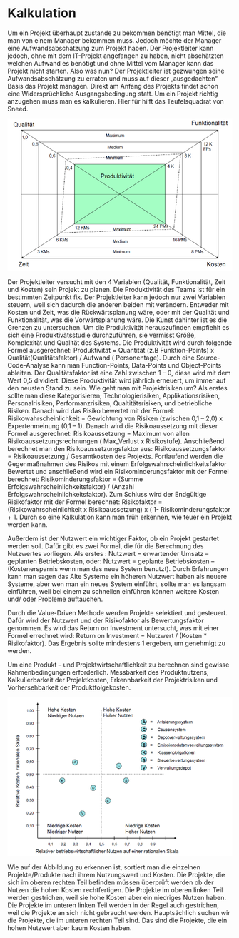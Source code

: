 ﻿# Kalkulation
Um ein Projekt überhaupt zustande zu bekommen benötigt man Mittel, die man von einem Manager bekommen muss. Jedoch möchte der Manager eine Aufwandsabschätzung zum Projekt haben. Der Projektleiter kann jedoch, ohne mit dem IT-Projekt angefangen zu haben, nicht abschätzten welchen Aufwand es benötigt und ohne Mittel vom Manager kann das Projekt nicht starten. Also was nun? Der Projektleiter ist gezwungen seine Aufwandsabschätzung zu erraten und muss auf dieser „ausgedachten“ Basis das Projekt managen. Direkt am Anfang des Projekts findet schon eine Widersprüchliche Ausgangsbedingung statt.
Um ein Projekt richtig anzugehen muss man es kalkulieren. Hier für hilft das Teufelsquadrat von Sneed.

![Produktivitätsgraf](_images/planung/Kalkulation_s4_Produktivitat.png)

Der Projektleiter versucht mit den 4 Variablen (Qualität, Funktionalität, Zeit und Kosten) sein Projekt zu planen. Die Produktivität des Teams ist für ein bestimmten Zeitpunkt fix. Der Projektleiter kann jedoch nur zwei Variablen steuern, weil sich dadurch die anderen beiden mit verändern.  Entweder mit Kosten und Zeit, was die Rückwärtsplanung wäre, oder mit der Qualität und Funktionalität, was die Vorwärtsplanung wäre. Die Kunst dahinter ist es die Grenzen zu untersuchen.
Um die Produktivität herauszufinden empfiehlt es sich eine Produktivätsstudie durchzuführen, sie vermisst Größe, Komplexität und Qualität des Systems. Die Produktivität wird durch folgende Formel ausgerechnet: Produktivität = Quantität (z.B Funktion-Points) x Qualität(Qualitätsfaktor) / Aufwand ( Personentage). Durch eine Source-Code-Analyse kann man Function-Points, Data-Points und Object-Points ableiten. Der Qualitätsfaktor ist eine Zahl zwischen 1 – 0, diese wird mit dem Wert 0,5 dividiert. Diese Produktivität wird jährlich erneuert, um immer auf den neusten Stand zu sein.
Wie geht man mit Projektrisiken um? Als erstes sollte man diese Kategorisieren; Technologierisiken, Applikationsrisiken, Personalrisiken, Performanzrisiken, Qualtitätsrisiken, und betriebliche Risiken. Danach wird das Risiko bewertet mit der Formel: Risikowahrscheinlichkeit =  Gewichtung von Risiken (zwischen 0,1 – 2,0) x Expertenmeinung (0,1 – 1).
Danach wird die Risikoaussetzung mit dieser Formel ausgerechnet: Risikoaussetzung = Maximum von allen Risikoaussetzungsrechnungen ( Max_Verlust x Risikostufe). 
Anschließend berechnet man den Risikoaussetzungsfaktor aus: Risikoaussetzungsfaktor =  Risikoaussetzung / Gesamtkosten des Projekts.
Fortlaufend werden die Gegenmaßnahmen des Risikos mit einem Erfolgswahrscheinlichkeitsfaktor  
Bewertet und anschließend wird ein Risikominderungsfaktor mit der Formel berechnet: Risikominderungsfaktor = (Summe Erfolgswahrscheinlichkeitsfaktor) / (Anzahl Erfolgswahrscheinlichkeitsfaktor).
Zum Schluss wird der Endgültige Risikofaktor mit der Formel berechnet: Risikofaktor = (Risikowahrscheinlichkeit x Risikoaussetzung) x ( 1- Risikominderungsfaktor + 1.
Durch so eine Kalkulation kann man früh erkennen, wie teuer ein Projekt werden kann.

Außerdem ist der Nutzwert ein wichtiger Faktor, ob ein Projekt gestartet werden soll. Dafür gibt es zwei Formel, die für die Berechnung des Nutzwertes vorliegen. Als erstes : Nutzwert = erwartender Umsatz – geplanten Betriebskosten, oder: Nutzwert =  geplante Betriebskosten – (Kostenersparnis wenn man das neue System benutzt). 
Durch Erfahrungen kann man sagen das Alte Systeme ein höheren Nutzwert haben als neuere Systeme, aber wen man ein neues System einführt, sollte man es langsam einführen, weil bei einem zu schnellen einführen können weitere Kosten und/ oder Probleme auftauchen.

Durch die Value-Driven Methode werden Projekte selektiert und gesteuert. Dafür wird der Nutzwert und der Risikofaktor als Bewertungsfaktor genommen. Es wird das Return on Investment untersucht, was mit einer Formel errechnet wird: Return on Investment = Nutzwert / (Kosten * Risikofaktor).
Das Ergebnis sollte mindestens 1 ergeben, um genehmigt zu werden. 

Um eine Produkt – und Projektwirtschaftlichkeit zu berechnen sind gewisse Rahmenbedingungen erforderlich. Messbarkeit des Produktnutzens, Kalkulierbarkeit der Projektkosten, Erkennbarkeit der Projektrisiken und Vorhersehbarkeit der Produktfolgekosten.

![Beispiel eines Portfolios](_images/planung/Kalkulation_s21_Portfolio.png)

Wie auf der Abbildung zu erkennen ist, sortiert man die einzelnen Projekte/Produkte nach ihrem Nutzungswert und Kosten. Die Projekte, die sich im oberen rechten Teil befinden müssen überprüft werden ob der Nutzen die hohen Kosten rechtfertigen. Die Projekte im oberen linken Teil werden gestrichen, weil sie hohe Kosten aber ein niedriges Nutzen haben. Die Projekte im unteren linken Teil werden in der Regel auch gestrichen, weil die Projekte an sich nicht gebraucht werden. Hauptsächlich suchen wir die Projekte, die im unteren rechten Teil sind. Das sind die Projekte, die ein hohen Nutzwert aber kaum Kosten haben.
